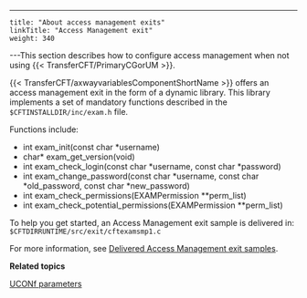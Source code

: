 ---
    title: "About access management exits"
    linkTitle: "Access Management exit"
    weight: 340
---This section describes how to configure access management when not using {{< TransferCFT/PrimaryCGorUM  >}}.

{{< TransferCFT/axwayvariablesComponentShortName  >}} offers an access management exit in the form of a dynamic library. This library implements a set of mandatory functions described in the `$CFTINSTALLDIR/inc/exam.h` file.

Functions include:

- int exam_init(const char \*username)
- char\* exam_get_version(void)
- int exam_check_login(const char \*username, const char \*password)
- int exam_change_password(const char \*username, const char \*old_password, const char \*new_password)
- int exam_check_permissions(EXAMPermission \*\*perm_list)
- int exam_check_potential_permissions(EXAMPermission \*\*perm_list)

To help you get started, an Access Management exit sample is delivered in: `$CFTDIRRUNTIME/src/exit/cftexamsmp1.c`

For more information, see [Delivered Access Management exit samples](../../../internal_a_m_start_here/am_exits/am_samples).

****Related topics****

[UCONf parameters](../../../admin_intro/uconf/uconf_parameters)
